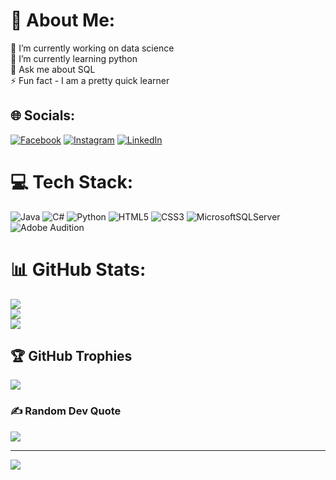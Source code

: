 # 💫 About Me:
🔭 I’m currently working on data science<br>🌱 I’m currently learning python <br>💬 Ask me about SQL<br>⚡ Fun fact - I am a pretty quick learner


## 🌐 Socials:
[![Facebook](https://img.shields.io/badge/Facebook-%231877F2.svg?logo=Facebook&logoColor=white)](https://www.facebook.com/profile.php?id=100008447642196) [![Instagram](https://img.shields.io/badge/Instagram-%23E4405F.svg?logo=Instagram&logoColor=white)](https://instagram.com/https://www.instagram.com/aabhash_bogati/#) [![LinkedIn](https://img.shields.io/badge/LinkedIn-%230077B5.svg?logo=linkedin&logoColor=white)](https://linkedin.com/in/https://www.linkedin.com/in/aabhash-bogati-92a8b2245/) 

# 💻 Tech Stack:
![Java](https://img.shields.io/badge/java-%23ED8B00.svg?style=for-the-badge&logo=openjdk&logoColor=white) ![C#](https://img.shields.io/badge/c%23-%23239120.svg?style=for-the-badge&logo=csharp&logoColor=white) ![Python](https://img.shields.io/badge/python-3670A0?style=for-the-badge&logo=python&logoColor=ffdd54) ![HTML5](https://img.shields.io/badge/html5-%23E34F26.svg?style=for-the-badge&logo=html5&logoColor=white) ![CSS3](https://img.shields.io/badge/css3-%231572B6.svg?style=for-the-badge&logo=css3&logoColor=white) ![MicrosoftSQLServer](https://img.shields.io/badge/Microsoft%20SQL%20Server-CC2927?style=for-the-badge&logo=microsoft%20sql%20server&logoColor=white) ![Adobe Audition](https://img.shields.io/badge/Adobe%20Audition-9999FF.svg?style=for-the-badge&logo=Adobe%20Audition&logoColor=white)
# 📊 GitHub Stats:
![](https://github-readme-stats.vercel.app/api?username=AabhashBogati&theme=midnight-purple&hide_border=false&include_all_commits=true&count_private=true)<br/>
![](https://github-readme-streak-stats.herokuapp.com/?user=AabhashBogati&theme=midnight-purple&hide_border=false)<br/>
![](https://github-readme-stats.vercel.app/api/top-langs/?username=AabhashBogati&theme=midnight-purple&hide_border=false&include_all_commits=true&count_private=true&layout=compact)

## 🏆 GitHub Trophies
![](https://github-profile-trophy.vercel.app/?username=AabhashBogati&theme=dracula&no-frame=false&no-bg=false&margin-w=4)

### ✍️ Random Dev Quote
![](https://quotes-github-readme.vercel.app/api?type=horizontal&theme=radical)

---
[![](https://visitcount.itsvg.in/api?id=AabhashBogati&icon=0&color=11)](https://visitcount.itsvg.in)

<!-- Proudly created with GPRM ( https://gprm.itsvg.in ) -->
